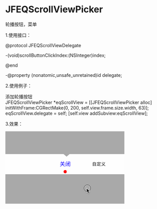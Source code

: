 # JFEQScrollViewPicker

轮播按钮，菜单  

1.使用接口：   

@protocol JFEQScrollViewDelegate <NSObject>

-(void)scrollButtonClickIndex:(NSInteger)index;

@end

-@property (nonatomic,unsafe_unretained)id <JFEQScrollViewDelegate> delegate;


2.使用例子：   

添加轮播按钮    
JFEQScrollViewPicker *eqScrollView = [[JFEQScrollViewPicker alloc] initWithFrame:CGRectMake(0, 200, self.view.frame.size.width, 63)];
eqScrollView.delegate = self;
[self.view addSubview:eqScrollView];  
    
3.效果：   

![轮播按钮效果图](scrollViewPicker.gif)
